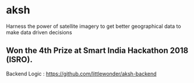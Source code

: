 # aksh
Harness the power of satellite imagery to get better geographical data to make data driven decisions
## Won the 4th Prize at Smart India Hackathon 2018 (ISRO).

Backend Logic : https://github.com/littlewonder/aksh-backend
